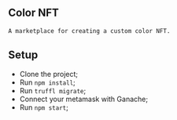 ## Color NFT
    A marketplace for creating a custom color NFT.


## Setup
 - Clone the project;
 -  Run `npm install`;
 -  Run `truffl migrate`;
 -  Connect your metamask with Ganache;
 -  Run `npm start`;
    


